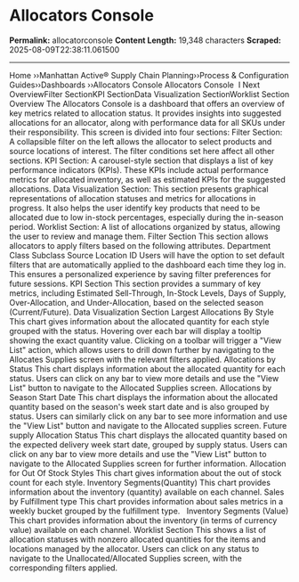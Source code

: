 # Allocators Console

**Permalink:** allocatorconsole
**Content Length:** 19,348 characters
**Scraped:** 2025-08-09T22:38:11.061500

---

Home &rsaquo;&rsaquo;Manhattan Active® Supply Chain Planning&rsaquo;&rsaquo;Process &amp; Configuration Guides&rsaquo;&rsaquo;Dashboards ››Allocators Console Allocators Console &nbsp;I&nbsp;Next &nbsp; OverviewFilter SectionKPI SectionData Visualization SectionWorklist Section Overview The Allocators Console is a dashboard that offers an overview of key metrics related to allocation status. It provides insights into suggested allocations for an allocator, along with performance data for all SKUs under their responsibility. This screen is divided into four sections: Filter Section: A collapsible filter on the left allows the allocator to select products and source locations of interest. The filter conditions set here affect all other sections. KPI Section: A carousel-style section that displays a list of key performance indicators (KPIs). These KPIs include actual performance metrics for allocated inventory, as well as estimated KPIs for the suggested allocations. Data Visualization Section: This section presents graphical representations of allocation statuses and metrics for allocations in progress. It also helps the user identify key products that need to be allocated due to low in-stock percentages, especially during the in-season period. Worklist Section: A list of allocations organized by status, allowing the user to review and manage them. Filter Section This section allows allocators to apply filters based on the following attributes. Department Class Subclass Source Location ID Users will have the option to set default filters that are automatically applied to the dashboard each time they log in. This ensures a personalized experience by saving filter preferences for future sessions. KPI Section This section provides a summary of key metrics, including Estimated Sell-Through, In-Stock Levels, Days of Supply, Over-Allocation, and Under-Allocation, based on the selected season (Current/Future). Data Visualization Section Largest Allocations By Style This chart gives information about the allocated quantity for each style grouped with the status. Hovering over each bar will display a tooltip showing the exact quantity value. Clicking on a toolbar will trigger a &quot;View List&quot; action, which allows users to drill down further by navigating to the Allocates Supplies screen with the relevant filters applied. Allocations by Status This chart displays information about the allocated quantity for each status. Users can click on any bar to view more details and use the &quot;View List&quot; button to navigate to the Allocated Supplies screen. Allocations by Season Start Date This chart displays the information about the allocated quantity based on the season&#39;s week start date and is also grouped by status.&nbsp;Users can similarly click on any bar to see more information and use the &quot;View List&quot; button and navigate to the Allocated supplies screen. Future supply Allocation Status This chart displays the allocated quantity based on the expected delivery week start date, grouped by supply status. Users can click on any bar to view more details and use the &quot;View List&quot; button to navigate to the Allocated Supplies screen for further information. Allocation for Out Of Stock Styles This chart gives information about the out of stock count for each style. Inventory Segments(Quantity) This chart provides information about the inventory (quantity) available on each channel. Sales by Fulfillment type This chart provides information about sales metrics in a weekly bucket grouped by the fulfillment type. &nbsp; Inventory Segments (Value) This chart provides information about the inventory (in terms of currency value) available on each channel. Worklist Section This shows a list of allocation statuses with nonzero allocated quantities for the items and locations managed by the allocator. Users can click on any status to navigate to the Unallocated/Allocated Supplies screen, with the corresponding filters applied.